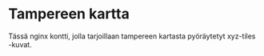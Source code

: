 # Tampereen kartta

Tässä nginx kontti, jolla tarjoillaan tampereen kartasta pyöräytetyt xyz-tiles -kuvat.